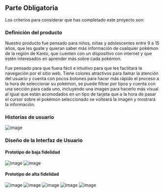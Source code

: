 

## Parte Obligatoria

Los criterios para considerar que has completado este proyecto son:

### Definición del producto

Nuestro producto fue pensado para niños, niñas y adolescentes entre 9 a 15 años, que les guste y quieran saber más información de cualquier pokémon de la región de Kanto, que cuenten con un dispositivo con internet y que estén interesados en aprender más sobre cada pokémon.

Fue pensado para que fuera fácil e intuitivo para que les facilitará la navegación por el sitio web. Tiene colores atractivos para llamar la atención del usuario y cuenta con pocos botones para hacer más rápido el proceso a la hora de seleccionar su pokémon, se puede filtrar por tipos y cuenta con una sección para cada uno, incluyendo una imagen para hacerlo más visual al igual que están acomodados en un tipo de tarjeta que a la hora de pasar el cursor sobre el pokémon seleccionado se volteará la imagen y mostrará la información.

### Historias de usuario

![image](src/images/trellohistoriasdeusuario.png)

### Diseño de la Interfaz de Usuario

#### Prototipo de baja fidelidad

![image](src/images/bajafidelidad.jpg)
![image](src/images/bajafidelidad2.jpg)


#### Prototipo de alta fidelidad

![image](src/images/pantalla1.png)
![image](src/images/pantalla2.png)
![image](src/images/pantallacelularuno.png)
![image](src/images/pantallacelulardos.png)
![image](src/images/pantallacelulartres.png)